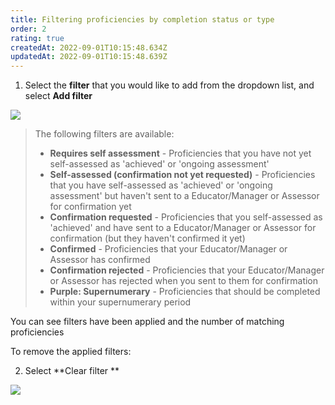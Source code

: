 ```yaml
---
title: Filtering proficiencies by completion status or type
order: 2
rating: true
createdAt: 2022-09-01T10:15:48.634Z
updatedAt: 2022-09-01T10:15:48.639Z
---
```

1. Select the **filter** that you would like to add from the dropdown list, and select **Add filter**

![](/img/l_self-assess-proficiencies_0.png)

> The following filters are available:
>
> * **Requires self assessment** - Proficiencies that you have not yet self-assessed as 'achieved' or 'ongoing assessment'
> * **Self-assessed (confirmation not yet requested)** - Proficiencies that you have self-assessed as 'achieved' or 'ongoing assessment' but haven't sent to a Educator/Manager or Assessor for confirmation yet 
> * **Confirmation requested** - Proficiencies that you self-assessed as 'achieved' and have sent to a Educator/Manager or Assessor for confirmation (but they haven't confirmed it yet)
> * **Confirmed** - Proficiencies that your Educator/Manager or Assessor has confirmed
> * **Confirmation rejected** - Proficiencies that your Educator/Manager or Assessor has rejected when you sent to them for confirmation
> * **Purple: Supernumerary** - Proficiencies that should be completed within your supernumerary period

You can see filters have been applied and the number of matching proficiencies

To remove the applied filters:

2. Select **Clear filter **

![](/img/l_self-assess-proficiencies_0_1.png)